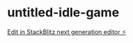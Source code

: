# untitled-idle-game

[Edit in StackBlitz next generation editor ⚡️](https://stackblitz.com/~/github.com/bcrhbrhcdb/untitled-idle-game)